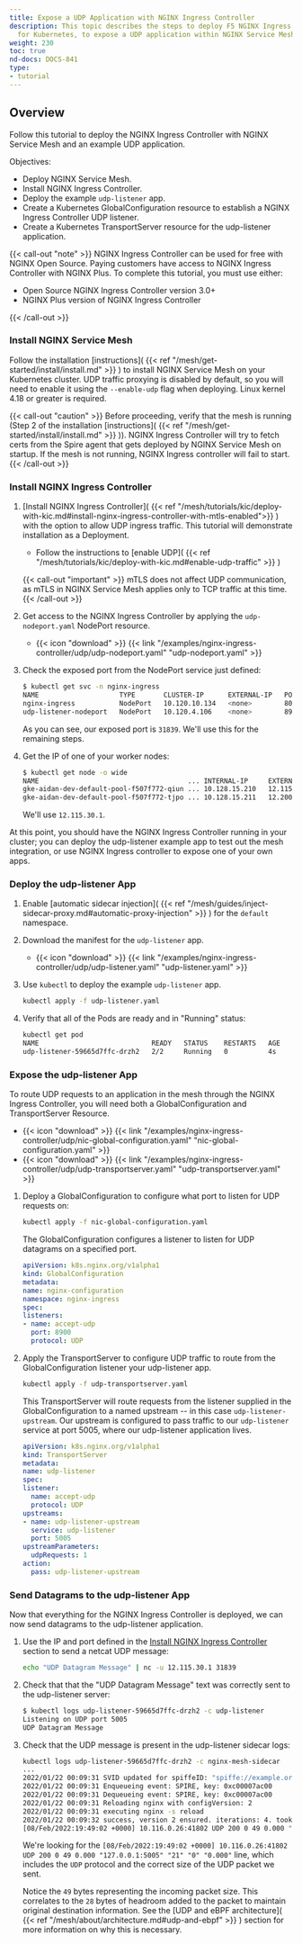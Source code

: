 ```yaml
---
title: Expose a UDP Application with NGINX Ingress Controller
description: This topic describes the steps to deploy F5 NGINX Ingress Controller
  for Kubernetes, to expose a UDP application within NGINX Service Mesh.
weight: 230
toc: true
nd-docs: DOCS-841
type:
- tutorial
---
```


## Overview

Follow this tutorial to deploy the NGINX Ingress Controller with NGINX Service Mesh and an example UDP application.

Objectives:

- Deploy NGINX Service Mesh.
- Install NGINX Ingress Controller.
- Deploy the example `udp-listener` app.
- Create a Kubernetes GlobalConfiguration resource to establish a NGINX Ingress Controller UDP listener.
- Create a Kubernetes TransportServer resource for the udp-listener application.

{{< call-out "note" >}}
NGINX Ingress Controller can be used for free with NGINX Open Source. Paying customers have access to NGINX Ingress Controller with NGINX Plus.
To complete this tutorial, you must use either:

- Open Source NGINX Ingress Controller version 3.0+
- NGINX Plus version of NGINX Ingress Controller

{{< /call-out >}}

### Install NGINX Service Mesh

Follow the installation [instructions]( {{< ref "/mesh/get-started/install/install.md" >}} ) to install NGINX Service Mesh on your Kubernetes cluster. UDP traffic proxying is disabled by default, so you will need to enable it using the `--enable-udp` flag when deploying. Linux kernel 4.18 or greater is required.

{{< call-out "caution"  >}}
Before proceeding, verify that the mesh is running (Step 2 of the installation [instructions]( {{< ref "/mesh/get-started/install/install.md" >}} )).
NGINX Ingress Controller will try to fetch certs from the Spire agent that gets deployed by NGINX Service Mesh on startup. If the mesh is not running, NGINX Ingress controller will fail to start.
{{< /call-out >}}

### Install NGINX Ingress Controller

1. [Install NGINX Ingress Controller]( {{< ref "/mesh/tutorials/kic/deploy-with-kic.md#install-nginx-ingress-controller-with-mtls-enabled">}} ) with the option to allow UDP ingress traffic. This tutorial will demonstrate installation as a Deployment.
    - Follow the instructions to [enable UDP]( {{< ref "/mesh/tutorials/kic/deploy-with-kic.md#enable-udp-traffic" >}} )

    {{< call-out "important" >}}
    mTLS does not affect UDP communication, as mTLS in NGINX Service Mesh applies only to TCP traffic at this time.
    {{< /call-out >}}
2. Get access to the NGINX Ingress Controller by applying the `udp-nodeport.yaml` NodePort resource.
   - {{< icon "download" >}} {{< link "/examples/nginx-ingress-controller/udp/udp-nodeport.yaml" "udp-nodeport.yaml" >}}
3. Check the exposed port from the NodePort service just defined:

    ```bash
    $ kubectl get svc -n nginx-ingress
    NAME                    TYPE       CLUSTER-IP      EXTERNAL-IP   PORT(S)                      AGE
    nginx-ingress           NodePort   10.120.10.134   <none>        80:32705/TCP,443:30181/TCP   57m
    udp-listener-nodeport   NodePort   10.120.4.106    <none>        8900:31839/UDP               6m35s
    ```

    As you can see, our exposed port is `31839`. We'll use this for the remaining steps.
4. Get the IP of one of your worker nodes:

    ```bash
    $ kubectl get node -o wide
    NAME                                     ... INTERNAL-IP     EXTERNAL-IP ...
    gke-aidan-dev-default-pool-f507f772-qiun ... 10.128.15.210   12.115.30.1  ...
    gke-aidan-dev-default-pool-f507f772-tjpo ... 10.128.15.211   12.200.3.8  ...
    ```

    We'll use `12.115.30.1`.


 At this point, you should have the NGINX Ingress Controller running in your cluster; you can deploy the udp-listener example app to test out the mesh integration, or use NGINX Ingress controller to expose one of your own apps.

### Deploy the udp-listener App

1. Enable [automatic sidecar injection]( {{< ref "/mesh/guides/inject-sidecar-proxy.md#automatic-proxy-injection" >}} ) for the `default` namespace.
1. Download the manifest for the `udp-listener` app.
    - {{< icon "download" >}} {{< link "/examples/nginx-ingress-controller/udp/udp-listener.yaml" "udp-listener.yaml" >}}
1. Use `kubectl` to deploy the example `udp-listener` app.

    ```bash
    kubectl apply -f udp-listener.yaml
    ```

1. Verify that all of the Pods are ready and in "Running" status:

    ```bash
    kubectl get pod
    NAME                            READY   STATUS    RESTARTS   AGE
    udp-listener-59665d7ffc-drzh2   2/2     Running   0          4s
    ```

### Expose the udp-listener App

To route UDP requests to an application in the mesh through the NGINX Ingress Controller, you will need both a GlobalConfiguration and TransportServer Resource.

- {{< icon "download" >}} {{< link "/examples/nginx-ingress-controller/udp/nic-global-configuration.yaml" "nic-global-configuration.yaml" >}}
- {{< icon "download" >}} {{< link "/examples/nginx-ingress-controller/udp/udp-transportserver.yaml" "udp-transportserver.yaml" >}}

1. Deploy a GlobalConfiguration to configure what port to listen for UDP requests on:

    ```bash
    kubectl apply -f nic-global-configuration.yaml
    ```

    The GlobalConfiguration configures a listener to listen for UDP datagrams on a specified port.

    ```yaml
    apiVersion: k8s.nginx.org/v1alpha1
    kind: GlobalConfiguration
    metadata:
    name: nginx-configuration
    namespace: nginx-ingress
    spec:
    listeners:
    - name: accept-udp
      port: 8900
      protocol: UDP
    ```

2. Apply the TransportServer to configure UDP traffic to route from the GlobalConfiguration listener your udp-listener app.

    ```bash
    kubectl apply -f udp-transportserver.yaml
    ```

    This TransportServer will route requests from the listener supplied in the GlobalConfiguration to a named upstream -- in this case `udp-listener-upstream`. Our upstream is configured to pass traffic to our `udp-listener` service at port 5005, where our udp-listener application lives.

    ```yaml
    apiVersion: k8s.nginx.org/v1alpha1
    kind: TransportServer
    metadata:
    name: udp-listener
    spec:
    listener:
      name: accept-udp
      protocol: UDP
    upstreams:
    - name: udp-listener-upstream
      service: udp-listener
      port: 5005
    upstreamParameters:
      udpRequests: 1
    action:
      pass: udp-listener-upstream
    ```

### Send Datagrams to the udp-listener App

Now that everything for the NGINX Ingress Controller is deployed, we can now send datagrams to the udp-listener application.

1. Use the IP and port defined in the [Install NGINX Ingress Controller](#install-nginx-ingress-controller) section to send a netcat UDP message:

    ```bash
    echo "UDP Datagram Message" | nc -u 12.115.30.1 31839
    ```

2. Check that that the "UDP Datagram Message" text was correctly sent to the udp-listener server:

    ```bash
    $ kubectl logs udp-listener-59665d7ffc-drzh2 -c udp-listener
    Listening on UDP port 5005
    UDP Datagram Message
    ```

3. Check that the UDP message is present in the udp-listener sidecar logs:

    ```bash
    kubectl logs udp-listener-59665d7ffc-drzh2 -c nginx-mesh-sidecar
    ...
    2022/01/22 00:09:31 SVID updated for spiffeID: "spiffe://example.org/ns/default/sa/default"
    2022/01/22 00:09:31 Enqueueing event: SPIRE, key: 0xc00007ac00
    2022/01/22 00:09:31 Dequeueing event: SPIRE, key: 0xc00007ac00
    2022/01/22 00:09:31 Reloading nginx with configVersion: 2
    2022/01/22 00:09:31 executing nginx -s reload
    2022/01/22 00:09:32 success, version 2 ensured. iterations: 4. took: 100ms
    [08/Feb/2022:19:49:02 +0000] 10.116.0.26:41802 UDP 200 0 49 0.000 "127.0.0.1:5005" "21" "0" "0.000"
    ```

    We're looking for the `[08/Feb/2022:19:49:02 +0000] 10.116.0.26:41802 UDP 200 0 49 0.000 "127.0.0.1:5005" "21" "0" "0.000"` line, which includes the `UDP` protocol and the correct size of the UDP packet we sent.

    Notice the `49` bytes representing the incoming packet size. This correlates to the `28` bytes of headroom added to the packet to maintain original destination information. See the [UDP and eBPF architecture]( {{< ref "/mesh/about/architecture.md#udp-and-ebpf" >}} ) section for more information on why this is necessary.
